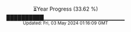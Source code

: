 <p align="center">
⏳Year Progress (33.62 %) <br>
██████████▁▁▁▁▁▁▁▁▁▁▁▁▁▁▁▁▁▁▁▁ <br>
<sub>Updated: Fri, 03 May 2024 01:16:09 GMT</sub>
</p>


